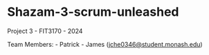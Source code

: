 # Shazam-3-scrum-unleashed
Project 3 - FIT3170 - 2024

Team Members:
    - Patrick
    - James (jche0346@student.monash.edu)